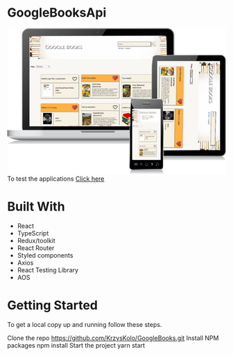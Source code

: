# GoogleBooksApi
<img src="demo/prezentacja.png" alt="GoogleBooks" width="550px">
To test the applications <a target="_blank" href="http://web-projekt-1.net.pl/">Click here </a>

# Built With
 - React
 - TypeScript
 - Redux/toolkit
 - React Router
 - Styled components
 - Axios
 - React Testing Library
 - AOS

# Getting Started

To get a local copy up and running follow these steps.

Clone the repo
https://github.com/KrzysKolo/GoogleBooks.git
Install NPM packages
npm install
Start the project
yarn start
